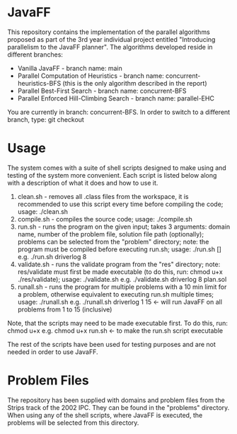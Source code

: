 # JavaFF
This repository contains the implementation of the parallel algorithms proposed as part of the 3rd year individual project entitled "Introducing parallelism to the JavaFF planner". The algorithms developed reside in different branches:

 - Vanilla JavaFF - branch name: main
 - Parallel Computation of Heuristics - branch name: concurrent-heuristics-BFS      (this is the only algorithm described in the report)
 - Parallel Best-First Search - branch name: concurrent-BFS
 - Parallel Enforced Hill-Climbing Search - branch name: parallel-EHC

You are currently in branch: concurrent-BFS. In order to switch to a different branch, type:
    git checkout <branch-name>

# Usage
The system comes with a suite of shell scripts designed to make using and testing of the system more convenient. Each script is listed below along with a description of what it does and how to use it.

1. clean.sh - removes all .class files from the workspace, it is recommended to use this script every time before compiling the code; 
    usage: ./clean.sh
2. compile.sh - compiles the source code; 
    usage: ./compile.sh
3. run.sh - runs the program on the given input; takes 3 arguments: domain name, number of the problem file, solution file path (optionally); problems can be selected from the "problem" directory;
    note: the program must be compiled before executing run.sh; 
    usage: ./run.sh <domain-name> <problem-file-number> [<solution-file>]
            e.g. ./run.sh driverlog 8
4. validate.sh - runs the validate program from the "res" directory; note: res/validate must first be made executable (to do this, run: chmod u+x ./res/validate);
    usage: ./validate.sh <domain-name> <problem-file-number> <solution-file>
            e.g. ./validate.sh driverlog 8 plan.sol
5. runall.sh - runs the program for multiple problems with a 10 min limit for a problem, otherwise equivalent to executing run.sh multiple times;
    usage: ./runall.sh <domain-name> <first-problem-file-number> <last-problem-file-number>
            e.g. ./runall.sh driverlog 1 15     <- will run JavaFF on all problems from 1 to 15 (inclusive)

Note, that the scripts may need to be made executable first. To do this, run:
    chmod u+x <script-name>
    e.g. chmod u+x run.sh   <- to make the run.sh script executable

The rest of the scripts have been used for testing purposes and are not needed in order to use JavaFF.

# Problem Files
The repository has been supplied with domains and problem files from the Strips track of the 2002 IPC. They can be found in the "problems" directory. When using any of the shell scripts, where JavaFF is executed, the problems will be selected from this directory.
